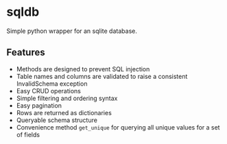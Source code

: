 # sqldb

Simple python wrapper for an sqlite database.

## Features

* Methods are designed to prevent SQL injection
* Table names and columns are validated to raise a consistent InvalidSchema exception
* Easy CRUD operations
* Simple filtering and ordering syntax
* Easy pagination
* Rows are returned as dictionaries
* Queryable schema structure
* Convenience method `get_unique` for querying all unique values for a set of fields

